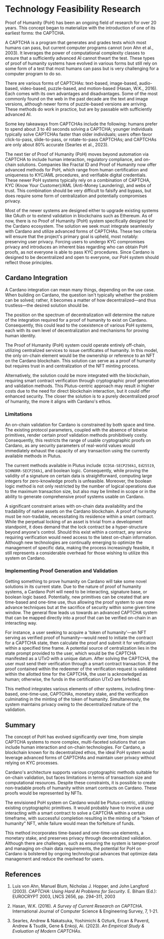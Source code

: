 # Technology Feasibility Research

Proof of Humanity (PoH) has been an ongoing field of research for over 20 years. This concept began to materialize with the introduction of one of its earliest forms: the CAPTCHA.

A CAPTCHA is a program that generates and grades tests which most humans can pass, but current computer programs cannot (von Ahn et al., 2003). It leverages the power of computational complexity classes to ensure that a sufficiently advanced AI cannot thwart the test. These types of proof of humanity systems have evolved in various forms but still rely on some form of a test that most humans can pass but is very challenging for a computer program to do so.

There are various forms of CAPTCHAs: text-based, image-based, audio-based, video-based, puzzle-based, and motion-based (Hasan, W.K., 2016). Each comes with its own advantages and disadvantages. Some of the most commonly found on the web in the past decade are the text and image versions, although newer forms of puzzle-based versions are arriving. These methods do work in practice, but are by passable with sufficiently advanced AI.

Some key takeaways from CAPTCHAs include the following: humans prefer to spend about 3 to 40 seconds solving a CAPTCHA; younger individuals typically solve CAPTCHAs faster than older individuals; users often favor click-to-pass, slide-to-pass, or rotate-to-pass CAPTCHAs; and CAPTCHAs are only about 80% accurate (Searles et al., 2023).

The next tier of Proof of Humanity (PoH) moves beyond automation via CAPTCHA to include human interaction, regulatory compliance, and on-chain solutions. Companies like Fractal ID and Proof of Humanity now offer advanced methods for PoH, which range from human certification and uniqueness to KYC/AML procedures, and verifiable digital credentials. These newer PoH systems typically rely on a combination of CAPTCHA, KYC (Know Your Customer)/AML (Anti-Money Laundering), and webs of trust. This combination should be very difficult to falsify and bypass, but does require some form of centralization and potentially compromises privacy.

Most of the newer systems are designed either to upgrade existing systems like OAuth or to extend validation in blockchains such as Ethereum. As of now, there is no Proof of Humanity (PoH) system specifically designed for the Cardano ecosystem. The solution we seek must integrate seamlessly with Cardano and utilize advanced forms of CAPTCHAs. These two criteria will ensure that the project's primary goal is upheld, most notably: preserving user privacy. Forcing users to undergo KYC compromises privacy and introduces an inherent bias regarding who can obtain PoH proofs, as not everyone is able to pass KYC procedures. Since Cardano is designed to be decentralized and open to everyone, our PoH system should reflect those principles.

## Cardano Integration

A Cardano integration can mean many things, depending on the use case. When building on Cardano, the question isn't typically whether the problem can be solved; rather, it becomes a matter of how decentralized—and thus trustless—the desired solution should be.

The position on the spectrum of decentralization will determine the nature of the integration required for a proof of humanity to exist on Cardano. Consequently, this could lead to the coexistence of various PoH systems, each with its own level of decentralization and mechanisms for proving human identity.

The Proof of Humanity (PoH) system could operate entirely off-chain, utilizing centralized services to issue certificates of humanity. In this model, the only on-chain element would be the ownership or reference to an NFT on the Cardano blockchain. This solution can serve as a proof of humanity but requires trust in and centralization of the NFT minting process.

Alternatively, the solution could be more integrated with the blockchain, requiring smart contract verification through cryptographic proof generation and validation methods. This Plutus-centric approach may result in higher costs due to the need for direct blockchain interaction, but it could offer enhanced security. The closer the solution is to a purely decentralized proof of humanity, the more it aligns with Cardano's ethos.

### Limitations

An on-chain validation for Cardano is constrained by both space and time. The existing protocol parameters, coupled with the absence of bitwise primitives, render certain proof validation methods prohibitively costly. Consequently, this restricts the range of usable cryptographic proofs on Cardano, as any security parameters of real-world values would immediately exhaust the capacity of any transaction using the currently available methods in Plutus.

The current methods available in Plutus include` ECDSA-SECP256k1`, `Ed25519`, `SCHNORR-SECP256k1`, and boolean logic. Consequently, while proving the validity of a signature on certain data is straightforward, computing large integers for zero-knowledge proofs is unfeasible. Moreover, the boolean logic method is not only restricted by the number of logical operations due to the maximum transaction size, but also may be limited in scope or in the ability to generate comprehensive proof systems usable on Cardano.

A significant constraint arises with on-chain data availability and the tradability of native assets on the Cardano blockchain. A proof of humanity must be non-tradable, necessitating its residence within a smart contract. While the perpetual locking of an asset is trivial from a development standpoint, it does demand that the lock contract be a hyper-structure beyond anyone's control. Should this exist within a contract, any service requiring verification would need access to the latest on-chain information. Although new technologies are continually emerging to optimize the management of specific data, making the process increasingly feasible, it still represents a considerable overhead for those wishing to utilize this system on Cardano.

### Implementing Proof Generation and Validation

Getting something to prove humanity on Cardano will take some novel solutions in its current state. Due to the nature of proof of humanity systems, a Cardano PoH will need to be interacting, signature base, or boolean logic based. Potentially, new primitives can be created that are time-based and one-time use, thus allowing the proof system to use more advance techniques but at the sacrifice of security within some given time window. The general flow leads us towards an advanced CAPTCHA system that can be mapped directly into a proof that can be verified on-chain in an interacting way. 

For instance, a user seeking to acquire a 'token of humanity'—an NFT serving as verified proof of humanity—would need to initiate the contract for a CAPTCHA state, then calculate the proof and submit it for verification within a specified time frame. A potential source of centralization lies in the state prompt provided to the user, which would be the CAPTCHA manifested as a UTxO with a unique datum. After solving the CAPTCHA, the user must send their verification through a smart contract transaction. If the proof contained within the redeemer of the verification request is validated within the allotted time for the CAPTCHA, the user is acknowledged as human; otherwise, the funds in the certification UTxO are forfeited.

This method integrates various elements of other systems, including time-based, one-time-use, CAPTCHAs, monetary stake, and the verification culminating in the minting of the token of humanity. Simultaneously, the system maintains privacy owing to the decentralized nature of the validation.

## Summary

The concept of PoH has evolved significantly over time, from simple CAPTCHA systems to more complex, multi-faceted solutions that can include human interaction and on-chain technologies. For Cardano, a blockchain known for its decentralized ethos, the ideal PoH system would leverage advanced forms of CAPTCHAs and maintain user privacy without relying on KYC processes.

Cardano's architecture supports various cryptographic methods suitable for on-chain validation, but faces limitations in terms of transaction size and computational resources. Despite these constraints, it is possible to create non-tradable proofs of humanity within smart contracts on Cardano. These proofs would be represented by NFTs.

The envisioned PoH system on Cardano would be Plutus-centric, utilizing existing cryptographic primitives. It would probably have to involve a user interacting with a smart contract to solve a CAPTCHA within a certain timeframe, with successful completion resulting in the minting of a “token of humanity” NFT, while failure would mean the forfeiture of funds.

This method incorporates time-based and one-time-use elements, a monetary stake, and preserves privacy through decentralized validation. Although there are challenges, such as ensuring the system is tamper-proof and managing on-chain data requirements, the potential for PoH on Cardano is bolstered by ongoing technological advances that optimize data management and reduce the overhead for users.


## References

1. Luis von Ahn, Manuel Blum, Nicholas J. Hopper, and John Langford (2003). *CAPTCHA: Using Hard AI Problems for Security*. E. Biham (Ed.): EUROCRYPT 2003, LNCS 2656, pp. 294–311, 2003

2. Hasan, W.K. (2016). *A Survey of Current Research on CAPTCHA*. International Journal of Computer Science & Engineering Survey, 7, 1-21.

3. Searles, Andrew & Nakatsuka, Yoshimichi & Ozturk, Ercan & Paverd, Andrew & Tsudik, Gene & Enkoji, Ai. (2023). *An Empirical Study & Evaluation of Modern CAPTCHAs*. 